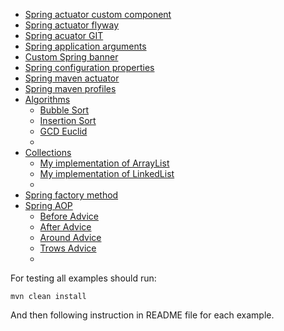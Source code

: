 
+ [Spring actuator custom component](spring-actuator-custom-component)
+ [Spring actuator flyway](spring-actuator-flyway)
+ [Spring acuator GIT](spring-actuator-git)
+ [Spring application arguments](spring-application-arguments)
+ [Custom Spring banner](spring-banner)
+ [Spring configuration properties](spring-configuration-properties)
+ [Spring maven actuator](spring-maven-actuator)
+ [Spring maven profiles](spring-maven-profiles)
+ [Algorithms](algorithms)
  + [Bubble Sort](algorithms/src/main/java/kovteba/bubblesort/BubbleSort.java)
  + [Insertion Sort](algorithms/src/main/java/kovteba/insertionsort/InsertionSort.java)
  + [GCD Euclid](algorithms/src/main/java/kovteba/euclid)
  + []()
+ [Collections](collections)
  + [My implementation of ArrayList](collections/src/main/java/kovteba/myarraylist)
  + [My implementation of LinkedList](collections/src/main/java/kovteba/linkedlist)
  + []()
+ [Spring factory method](spring-factory-method)
+ [Spring AOP]()
  + [Before Advice](spring-aop/src/main/java/kovteba/before)
  + [After Advice](spring-aop/src/main/java/kovteba/after)
  + [Around Advice](spring-aop/src/main/java/kovteba/around)
  + [Trows Advice](spring-aop/src/main/java/kovteba/trowadvice)
  + []()

For testing all examples should run:

```shell
mvn clean install
```

And then following instruction in README file for each example.